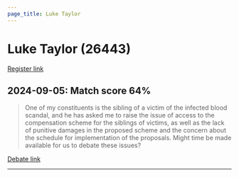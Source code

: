 ```yaml
---
page_title: Luke Taylor
---
```


# Luke Taylor  (26443)

[Register link](https://www.theyworkforyou.com/mp/26443/register)



## 2024-09-05: Match score 64%

>One of my constituents is the sibling of a victim of the infected blood scandal, and he has asked me to raise the issue of access to the compensation scheme for the siblings of victims, as well as the lack of punitive damages in the proposed scheme and the concern about the schedule for implementation of the proposals. Might time be made available for us to debate these issues?

[Debate link](https://www.theyworkforyou.com/debates/?id=2024-09-05b.449.0) 

---

